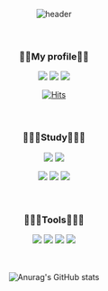 <div align="center">

![header](https://capsule-render.vercel.app/api?type=Soft&color=0e1116&height=200&section=header&text=Swxp%20Github&fontColor=FFFFFF&fontSize=60&fontAlignY=50&desc=Hello,world!&descSize=25&descColor=&descAlign=63&descAlignY=65)


ㅤ

### 🙋🏿My profile🙋🏿

<a href="https://www.discord.com/users/666536299011768320"><img src="https://img.shields.io/badge/Discord-000000?style=flat&logo=Discord&logoColor=00000"/></a>
 <a href="https://www.instagram.com/k._.dh_714/"><img src="https://img.shields.io/badge/Instagram-000000?style=flat&logo=Instagram&logoColor=00000"/></a>
 <a href="https://github.com/Swxp714"><img src="https://img.shields.io/badge/Github-000000?style=flat&logo=Github&logoColor=00000"/></a>



[![Hits](https://hits.seeyoufarm.com/api/count/incr/badge.svg?url=https%3A%2F%2Fgithub.com%2FSwxp714&count_bg=%232F80ED&title_bg=%23000000&icon=github.svg&icon_color=%23FFFFFF&title=hits&edge_flat=false)](https://hits.seeyoufarm.com)

ㅤ

### 🧑🏿‍💻Study🧑🏿‍💻

<img src="https://img.shields.io/badge/Visual Studio-000000?style=flat&logo=Visual Studio&logoColor=5C2D91"/>
<img src="https://img.shields.io/badge/Visual Studio Code-000000?style=flat&logo=Visual Studio Code&logoColor=007ACC"/>

>
<img src="https://img.shields.io/badge/C-000000?style=flat&logo=C&logoColor=A8B9CC"/>
<img src="https://img.shields.io/badge/C sharp-000000?style=flat&logo=Csharp&logoColor=239120"/>
<img src="https://img.shields.io/badge/Unity-000000?style=flat&logo=Unity&logoColor=00000"/>

ㅤㅤ
### 🧑🏿‍🔧Tools🧑🏿‍🔧
<img src="https://img.shields.io/badge/After Effect-000000?style=flat&logo=Adobe After Effects&logoColor=9999FF"/>
<img src="https://img.shields.io/badge/Premiere Pro-000000?style=flat&logo=Adobe Premiere Pro&logoColor=9999FF"/>
<img src="https://img.shields.io/badge/Photoshop-000000?style=flat&logo=Adobe Photoshop&logoColor=31A8FF"/>
<img src="https://img.shields.io/badge/Illustrator-000000?style=flat&logo=Adobe Illustrator&logoColor=FF9A00"/>

ㅤ

![Anurag's GitHub stats](https://github-readme-stats.vercel.app/api?username=Swxp714&theme=github_dark&show_icons=true&title_color=2f80ed)
